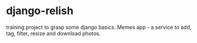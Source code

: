# django-relish
training project to grasp some django basics.
Memes app - a service to add, tag, filter, resize and download photos.
